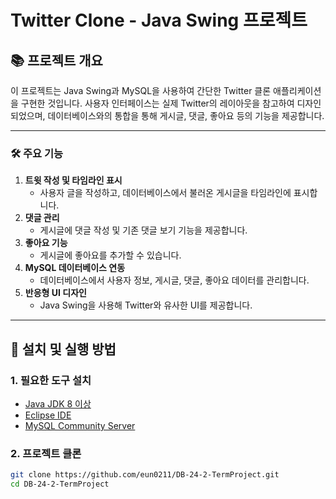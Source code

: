 # **Twitter Clone - Java Swing 프로젝트**

## 📚 **프로젝트 개요**
이 프로젝트는 Java Swing과 MySQL을 사용하여 간단한 Twitter 클론 애플리케이션을 구현한 것입니다. 사용자 인터페이스는 실제 Twitter의 레이아웃을 참고하여 디자인되었으며, 데이터베이스와의 통합을 통해 게시글, 댓글, 좋아요 등의 기능을 제공합니다.

---

### 🛠️ **주요 기능**
1. **트윗 작성 및 타임라인 표시**  
   - 사용자 글을 작성하고, 데이터베이스에서 불러온 게시글을 타임라인에 표시합니다.
2. **댓글 관리**  
   - 게시글에 댓글 작성 및 기존 댓글 보기 기능을 제공합니다.
3. **좋아요 기능**  
   - 게시글에 좋아요를 추가할 수 있습니다.
4. **MySQL 데이터베이스 연동**  
   - 데이터베이스에서 사용자 정보, 게시글, 댓글, 좋아요 데이터를 관리합니다.
5. **반응형 UI 디자인**  
   - Java Swing을 사용해 Twitter와 유사한 UI를 제공합니다.

---

## 💾 **설치 및 실행 방법**

### 1. **필요한 도구 설치**
- [Java JDK 8 이상](https://www.oracle.com/java/technologies/javase-downloads.html)
- [Eclipse IDE](https://www.eclipse.org/)
- [MySQL Community Server](https://dev.mysql.com/downloads/mysql/)

### 2. **프로젝트 클론**
```bash
git clone https://github.com/eun0211/DB-24-2-TermProject.git
cd DB-24-2-TermProject
